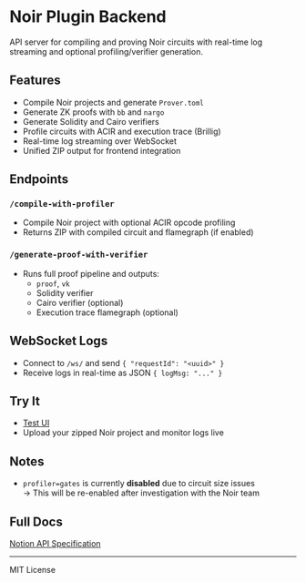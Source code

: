 # Noir Plugin Backend

API server for compiling and proving Noir circuits with real-time log streaming and optional profiling/verifier generation.

## Features

- Compile Noir projects and generate `Prover.toml`
- Generate ZK proofs with `bb` and `nargo`
- Generate Solidity and Cairo verifiers
- Profile circuits with ACIR and execution trace (Brillig)
- Real-time log streaming over WebSocket
- Unified ZIP output for frontend integration

## Endpoints

### `/compile-with-profiler`
- Compile Noir project with optional ACIR opcode profiling
- Returns ZIP with compiled circuit and flamegraph (if enabled)

### `/generate-proof-with-verifier`
- Runs full proof pipeline and outputs:
  - `proof`, `vk`
  - Solidity verifier
  - Cairo verifier (optional)
  - Execution trace flamegraph (optional)

## WebSocket Logs

- Connect to `/ws/` and send `{ "requestId": "<uuid>" }`
- Receive logs in real-time as JSON `{ logMsg: "..." }`

## Try It

- [Test UI](https://github.com/hsy822/noir-plugin-backend/blob/main/noir-tester.html)
- Upload your zipped Noir project and monitor logs live

## Notes

- `profiler=gates` is currently **disabled** due to circuit size issues  
  → This will be re-enabled after investigation with the Noir team

## Full Docs

[Notion API Specification](https://www.notion.so/hyunsooyoung/noir-plugin-backend-1de572c501788061b012f746415909a9)

---

MIT License
